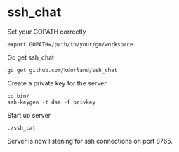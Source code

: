 ssh_chat
========

Set your GOPATH correctly

```
export GOPATH=/path/to/your/go/workspace
```

Go get ssh_chat
```
go get github.com/kdorland/ssh_chat

```

Create a private key for the server
```
cd bin/
ssh-keygen -t dsa -f privkey
```

Start up server
```
./ssh_cat
```
Server is now listening for ssh connections on port 8765.
